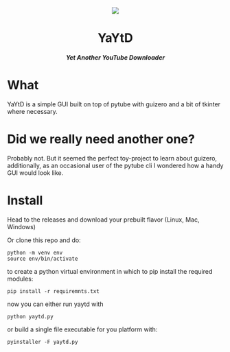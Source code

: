
<div align="center">
<img src="https://user-images.githubusercontent.com/1913203/215260281-edf84b41-6622-4a88-8b44-1e04085e4404.png"/>
<h1>YaYtD</h1>
<h5>Yet Another YouTube Downloader</h5>
</div>

# What
YaYtD is a simple GUI built on top of pytube with guizero and a bit of tkinter where necessary.
# Did we really need another one?
Probably not. But it seemed the perfect toy-project to learn about guizero, additionally, as an occasional user of the pytube cli I wondered how a handy GUI would look like.
# Install
Head to the releases and download your prebuilt flavor (Linux, Mac, Windows)

Or clone this repo and do:
```console
python -m venv env
source env/bin/activate
```
to create a python virtual environment in which to pip install the required modules:
```console
pip install -r requiremnts.txt
```
now you can either run yaytd with
```console
python yaytd.py
```
or build a single file executable for you platform with:
```console
pyinstaller -F yaytd.py
```
